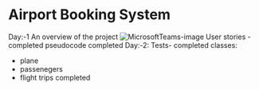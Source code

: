 # Airport Booking System
Day:-1 An overview of the project
![MicrosoftTeams-image](https://user-images.githubusercontent.com/17476059/129710647-2aa44889-da0e-4f67-be19-829da40b7d1d.png)
User stories -completed 
pseudocode completed 
Day:-2:
Tests- completed 
classes:
  - plane 
  - passenegers 
  - flight trips 
completed 

